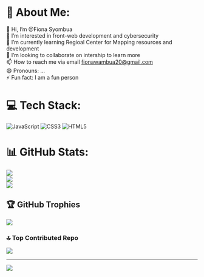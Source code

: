 # 💫 About Me:
👋 Hi, I’m @Fiona Syombua<br>👀 I’m interested in front-web development and cybersecurity <br>🌱 I’m currently learning Regioal Center for Mapping resources and development<br>💞️ I’m looking to collaborate on intership to learn more<br>📫 How to reach me via email fionawambua20@gmail.com<br>😄 Pronouns: ...<br>⚡ Fun fact: I am a fun person


# 💻 Tech Stack:
![JavaScript](https://img.shields.io/badge/javascript-%23323330.svg?style=for-the-badge&logo=javascript&logoColor=%23F7DF1E) ![CSS3](https://img.shields.io/badge/css3-%231572B6.svg?style=for-the-badge&logo=css3&logoColor=white) ![HTML5](https://img.shields.io/badge/html5-%23E34F26.svg?style=for-the-badge&logo=html5&logoColor=white)
# 📊 GitHub Stats:
![](https://github-readme-stats.vercel.app/api?username=Fionasyona&theme=dark&hide_border=false&include_all_commits=false&count_private=false)<br/>
![](https://github-readme-streak-stats.herokuapp.com/?user=Fionasyona&theme=dark&hide_border=false)<br/>
![](https://github-readme-stats.vercel.app/api/top-langs/?username=Fionasyona&theme=dark&hide_border=false&include_all_commits=false&count_private=false&layout=compact)

## 🏆 GitHub Trophies
![](https://github-profile-trophy.vercel.app/?username=Fionasyona&theme=radical&no-frame=false&no-bg=false&margin-w=4)

### 🔝 Top Contributed Repo
![](https://github-contributor-stats.vercel.app/api?username=Fionasyona&limit=5&theme=dark&combine_all_yearly_contributions=true)

---
[![](https://visitcount.itsvg.in/api?id=Fionasyona&icon=0&color=0)](https://visitcount.itsvg.in)

<!-- Proudly created with GPRM ( https://gprm.itsvg.in ) -->



